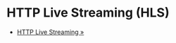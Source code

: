 HTTP Live Streaming (HLS)
=========================

* [HTTP Live Streaming &raquo;](http://en.wikipedia.org/wiki/HTTP_Live_Streaming)
